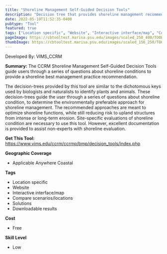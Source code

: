 ```yaml
---
title: "Shoreline Management Self-Guided Decision Tools"
description: "Decision tree that provides shoreline management recommendations"
date: 2022-05-19T11:52:35-0400
pubtype: "Tool"
featured: true
tags: ["Location specific", "Website", "Interactive interface/map", "Compare scenarios/locations", "Solutions", "Downloadable results"]
pageImage: https://cbtooltest.marisa.psu.edu/images/scaled_250_400/TOOLID_18.0_ScreenCapture-1.png
thumbImage: https://cbtooltest.marisa.psu.edu/images/scaled_156_250/TOOLID_18.0_ScreenCapture-1.png
---
```

Developed By: VIMS_CCRM

**Summary:** The CCRM Shoreline Management Self-Guided Decision Tools guide users through a series of questions about shoreline conditions to provide a shoreline best management practice recommendation. 

The decision-trees provided by this tool are similar to the dichotomous keys used by biologists and naturalists to identify plants and animals. These decision-trees guide the user through a series of questions about shoreline condition, to determine the environmentally preferable approach for shoreline management. The recommended approaches are meant to optimize shoreline functions, while still reducing risk to upland structures from intense or long-term erosion. Site-specific evaluations of shoreline condition are necessary to use this tool. However, excellent documentation is provided to assist non-experts with shoreline evaluation.

__**Get This Tool:**__ https://www.vims.edu/ccrm/ccrmp/bmp/decision_tools/index.php

__**Geographic Coverage**__
- Applicable Anywhere Coastal

__**Tags**__
-  Location specific
-  Website
-  Interactive interface/map
-  Compare scenarios/locations
-  Solutions
-  Downloadable results

__**Cost**__
- Free

__**Skill Level**__
- Low
